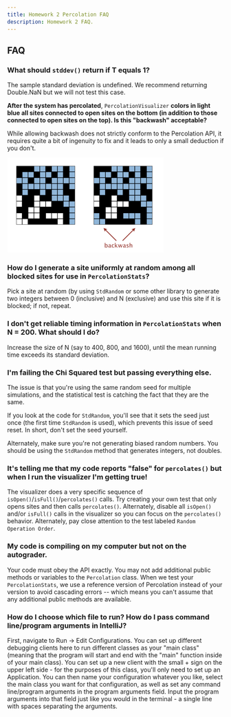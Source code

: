 ```yaml
---
title: Homework 2 Percolation FAQ
description: Homework 2 FAQ.
---
```


## FAQ

### What should `stddev()` return if T equals 1?

The sample standard deviation is undefined. We recommend returning Double.NaN but we will not test this case.

**After the system has percolated**, `PercolationVisualizer` **colors in light blue all sites connected to open sites on the bottom (in addition to those connected to open sites on the top). Is this "backwash" acceptable?**

While allowing backwash does not strictly conform to the Percolation API, it requires quite a bit of ingenuity to fix and it leads to only a small deduction if you don't.

![percolation](/img/cs61b/percolation-backwash.png)



### How do I generate a site uniformly at random among all blocked sites for use in `PercolationStats`?

Pick a site at random (by using `StdRandom` or some other library to generate two integers between 0 (inclusive) and N (exclusive) and use this site if it is blocked; if not, repeat.

### I don't get reliable timing information in `PercolationStats` when N = 200. What should I do?

Increase the size of N (say to 400, 800, and 1600), until the mean running time exceeds its standard deviation.

### I'm failing the Chi Squared test but passing everything else.

The issue is that you're using the same random seed for multiple simulations, and the statistical test is catching the fact that they are the same.

If you look at the code for `StdRandom`, you'll see that it sets the seed just once (the first time `StdRandom` is used), which prevents this issue of seed reset. In short, don't set the seed yourself.

Alternately, make sure you're not generating biased random numbers. You should be using the `StdRandom` method that generates integers, not doubles.

### It's telling me that my code reports "false" for `percolates()` but when I run the visualizer I'm getting true!

The visualizer does a very specific sequence of `isOpen()`/`isFull()`/`percolates()` calls. Try creating your own test that only opens sites and then calls `percolates()`. Alternately, disable all `isOpen()` and/or `isFull()` calls in the visualizer so you can focus on the `percolates()` behavior. Alternately, pay close attention to the test labeled `Random Operation Order`.

### My code is compiling on my computer but not on the autograder.

Your code must obey the API exactly. You may not add additional public methods or variables to the `Percolation` class. When we test your `PercolationStats`, we use a reference version of Percolation instead of your version to avoid cascading errors -- which means you can't assume that any additional public methods are available.

### How do I choose which file to run? How do I pass command line/program arguments in IntelliJ?

First, navigate to Run -> Edit Configurations. You can set up different debugging clients here to run different classes as your "main class" (meaning that the program will start and end with the "main" function inside of your main class). You can set up a new client with the small + sign on the upper left side - for the purposes of this class, you'll only need to set up an Application. You can then name your configuration whatever you like, select the main class you want for that configuration, as well as set any command line/program arguments in the program arguments field. Input the program arguments into that field just like you would in the terminal - a single line with spaces separating the arguments.
